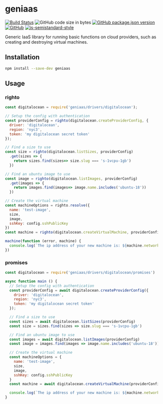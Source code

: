 # geniaas
[![Build Status](https://travis-ci.org/markwylde/geniaas.svg?branch=master)](https://travis-ci.org/markwylde/geniaas)
![GitHub code size in bytes](https://img.shields.io/github/languages/code-size/markwylde/geniaas)
[![GitHub package.json version](https://img.shields.io/github/package-json/v/markwylde/geniaas)](https://github.com/markwylde/geniaas/blob/master/package.json)
[![GitHub](https://img.shields.io/github/license/markwylde/geniaas)](https://github.com/markwylde/geniaas/blob/master/LICENSE)
[![js-semistandard-style](https://img.shields.io/badge/code%20style-semistandard-brightgreen.svg?style=flat-square)](https://github.com/standard/semistandard)

Generic IaaS library for running basic functions on cloud providers, such as creating and destroying virtual machines.

## Installation
```bash
npm install --save-dev geniaas
```

## Usage
### righto
```javascript
const digitalocean = require('geniaas/drivers/digitalocean');

// Setup the config with authentication
const providerConfig = righto(digitalocean.createProviderConfig, {
  driver: 'digitalocean',
  region: 'nyc3',
  token: 'my digitalocean secret token'
});

// Find a size to use
const size = righto(digitalocean.listSizes, providerConfig)
  .get(sizes => {
    return sizes.find(sizes=> size.slug === 's-1vcpu-1gb')
  })

// Find an ubuntu image to use
const image = righto(digitalocean.listImages, providerConfig)
  .get(images => {
    return images.find(images=> image.name.includes('ubuntu-18'))
  })

// Create the virtual machine
const machineOptions = righto.resolve({
  name: 'test-image',
  size,
  image,
  sshKey: config.sshPublicKey
})
const machine = righto(digitalocean.createVirtualMachine, providerConfig, machineOptions)

machine(function (error, machine) {
  console.log(`The ip address of your new machine is: ${machine.networks.v4[0].ip_address}`)
})
```

### promises
```javascript
const digitalocean = require('geniaas/drivers/digitalocean/promises')

async function main () {
  // Setup the config with authentication
  const providerConfig = await digitalocean.createProviderConfig({
    driver: 'digitalocean',
    region: 'nyc3',
    token: 'my digitalocean secret token'
  });

  // Find a size to use
  const sizes = await digitalocean.listSizes(providerConfig)
  const size = sizes.find(sizes => size.slug === 's-1vcpu-1gb')

  // Find an ubuntu image to use
  const images = await digitalocean.listImages(providerConfig)
  const image = images.find(images => image.name.includes('ubuntu-18'))

  // Create the virtual machine
  const machineOptions = {
    name: 'test-image',
    size,
    image,
    sshKey: config.sshPublicKey
  }
  const machine = await digitalocean.createVirtualMachine(providerConfig, machineOptions)

  console.log(`The ip address of your new machine is: ${machine.networks.v4[0].ip_address}`)
}
```